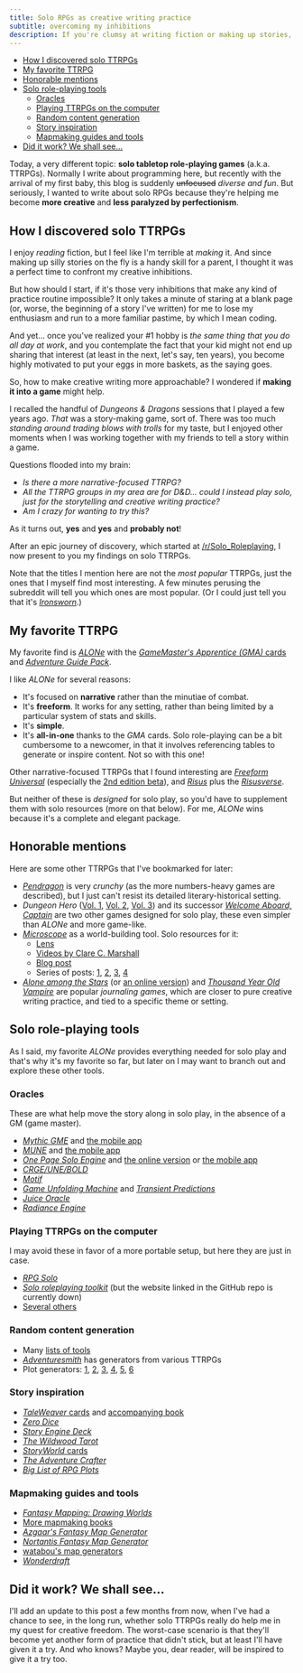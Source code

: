 ```yaml
---
title: Solo RPGs as creative writing practice
subtitle: overcoming my inhibitions
description: If you're clumsy at writing fiction or making up stories, solo role-playing games may be the inhibition-freeing creative practice you've been looking for.
---
```


- [How I discovered solo TTRPGs](#how-i-discovered-solo-ttrpgs)
- [My favorite TTRPG](#my-favorite-ttrpg)
- [Honorable mentions](#honorable-mentions)
- [Solo role-playing tools](#solo-role-playing-tools)
  - [Oracles](#oracles)
  - [Playing TTRPGs on the computer](#playing-ttrpgs-on-the-computer)
  - [Random content generation](#random-content-generation)
  - [Story inspiration](#story-inspiration)
  - [Mapmaking guides and tools](#mapmaking-guides-and-tools)
- [Did it work? We shall see…](#did-it-work-we-shall-see)

Today, a very different topic: **solo tabletop role-playing games** (a.k.a. TTRPGs). Normally I write about programming here, but recently with the arrival of my first baby, this blog is suddenly ~~unfocused~~ *diverse and fun*. But seriously, I wanted to write about solo RPGs because they're helping me become **more creative** and **less paralyzed by perfectionism**.

## How I discovered solo TTRPGs

I enjoy *reading* fiction, but I feel like I'm terrible at *making* it. And since making up silly stories on the fly is a handy skill for a parent, I thought it was a perfect time to confront my creative inhibitions.

But how should I start, if it's those very inhibitions that make any kind of practice routine impossible? It only takes a minute of staring at a blank page (or, worse, the beginning of a story I've written) for me to lose my enthusiasm and run to a more familiar pastime, by which I mean coding.

And yet… once you've realized your #1 hobby is *the same thing that you do all day at work*, and you contemplate the fact that your kid might not end up sharing that interest (at least in the next, let's say, ten years), you become highly motivated to put your eggs in more baskets, as the saying goes.

So, how to make creative writing more approachable? I wondered if **making it into a game** might help.

I recalled the handful of *Dungeons & Dragons* sessions that I played a few years ago. *That* was a story-making game, sort of. There was too much *standing around trading blows with trolls* for my taste, but I enjoyed other moments when I was working together with my friends to tell a story within a game.

Questions flooded into my brain:

- *Is there a more narrative-focused TTRPG?*
- *All the TTRPG groups in my area are for D&D… could I instead play solo, just for the storytelling and creative writing practice?*
- *Am I crazy for wanting to try this?*

As it turns out, **yes** and **yes** and **probably not**!

After an epic journey of discovery, which started at [/r/Solo_Roleplaying](https://www.reddit.com/r/Solo_Roleplaying), I now present to you my findings on solo TTRPGs.

Note that the titles I mention here are not the *most popular* TTRPGs, just the ones that I myself find most interesting. A few minutes perusing the subreddit will tell you which ones are most popular. (Or I could just tell you that it's [*Ironsworn*](https://www.ironswornrpg.com).)

## My favorite TTRPG

My favorite find is [*ALONe*](https://www.drivethrurpg.com/product/168609) with the [*GameMaster's Apprentice (GMA)* cards](https://jamesturneronline.net/game-masters-apprentice) and [*Adventure Guide Pack*](https://www.drivethrurpg.com/product/179835).

I like *ALONe* for several reasons:

- It's focused on **narrative** rather than the minutiae of combat.
- It's **freeform**. It works for any setting, rather than being limited by a particular system of stats and skills.
- It's **simple**.
- It's **all-in-one** thanks to the *GMA* cards. Solo role-playing can be a bit cumbersome to a newcomer, in that it involves referencing tables to generate or inspire content. Not so with this one!

Other narrative-focused TTRPGs that I found interesting are [*Freeform Universal*](https://www.perilplanet.com/freeform-universal) (especially the [2nd edition beta](https://www.perilplanet.com/wp-content/uploads/2020/12/Neon-City-character-sheet-form-fill.pdf)), and [*Risus*](https://www.drivethrurpg.com/product/170294/Risus-The-Anything-RPG) plus the [*Risusverse*](https://www.risusiverse.com/).

But neither of these is *designed* for solo play, so you'd have to supplement them with solo resources (more on that below). For me, *ALONe* wins because it's a complete and elegant package.

## Honorable mentions

Here are some other TTRPGs that I've bookmarked for later:

- [*Pendragon*](https://en.wikipedia.org/wiki/Pendragon_(role-playing_game)) is very *crunchy* (as the more numbers-heavy games are described), but I just can't resist its detailed literary-historical setting.
- *Dungeon Hero* ([Vol. 1](https://lonespelunker.itch.io/dungeon-hero), [Vol. 2](https://lonespelunker.itch.io/dungeon-hero-volume-2), [Vol. 3](https://lonespelunker.itch.io/dungeon-hero-volume-3-bump-in-the-night)) and its successor [*Welcome Aboard, Captain*](https://lonespelunker.itch.io/welcome-aboard-captain) are two other games designed for solo play, these even simpler than *ALONe* and more game-like.
- [*Microscope*](https://www.lamemage.com/microscope) as a world-building tool. Solo resources for it:
  - [Lens](https://docs.google.com/document/d/1isWrSPL417PN6eSCYQmxKnFxPXQUn9IjZW4W2xfToDc)
  - [Videos by Clare C. Marshall](https://www.youtube.com/watch?v=q4h9Yg1UWjY)
  - [Blog post](https://whyigame.wordpress.com/2018/01/14/solo-rp-microscope-rpg)
  - Series of posts: [1](https://web.archive.org/web/20170107021652/http://www.risusmonkey.com/2011/03/solo-gaming-on-long-flight.html), [2](https://web.archive.org/web/20160330173740/http://www.risusmonkey.com/2011/03/solo-gaming-in-flight-part-2-first-pass.html), [3](https://web.archive.org/web/20160330172817/http://www.risusmonkey.com/2011/03/solo-gaming-in-flight-part-3-making.html), [4](https://web.archive.org/web/20160330173127/http://www.risusmonkey.com/2011/03/solo-gaming-in-flight-part-4-making.html)
- [*Alone among the Stars*](https://noroadhome.itch.io/alone-among-the-stars) (or [an online version](https://adnroy.itch.io/alone-among-the-stars-twine-version)) and [*Thousand Year Old Vampire*](https://thousandyearoldvampire.com/products/thousand-year-old-vampire-pdf-only) are popular *journaling games*, which are closer to pure creative writing practice, and tied to a specific theme or setting.

## Solo role-playing tools

As I said, my favorite *ALONe* provides everything needed for solo play and that's why it's my favorite so far, but later on I may want to branch out and explore these other tools.

### Oracles

These are what help move the story along in solo play, in the absence of a GM (game master).

- [*Mythic GME*](https://www.drivethrurpg.com/product/422929/Mythic-Game-Master-Emulator-Second-Edition) and [the mobile app](https://play.google.com/store/apps/details?id=com.dasher.mythicgme2e)
- [*MUNE*](https://forums.giantitp.com/showthread.php?567342-MUNE-a-GM-emulator) and [the mobile app](https://play.google.com/store/apps/details?id=com.toppinc.dnd.muneengine)
- [*One Page Solo Engine*](https://inflatablestudios.itch.io/one-page-solo-engine) and [the online version](https://inflatablestudios.itch.io/one-page-solo-engine-online) or [the mobile app](https://play.google.com/store/apps/details?id=dev.InflatableStudios.OnePageSoloEngine)
- [*CRGE/UNE/BOLD*](https://www.drivethrurpg.com/browse/pub/7251/Conjecture-Games)
- [*Motif*](https://www.drivethrurpg.com/browse/pub/7970/Thought-Punks/subcategory/22614_38729/Motif-Framework)
- [*Game Unfolding Machine*](https://jeansenvaars.itch.io/game-unfolding-machine) and [*Transient Predictions*](https://jeansenvaars.itch.io/transient-predictions)
- [*Juice Oracle*](https://thunder9861.itch.io/juice-oracle)
- [*Radiance Engine*](https://oddfishgames.com/products/the-solar-system-everything-digital-bundle-radiance-radiance-advanced-luminous-shine)

### Playing TTRPGs on the computer

I may avoid these in favor of a more portable setup, but here they are just in case.

- [*RPG Solo*](https://www.rpgsolo.com/play.php)
- [*Solo roleplaying toolkit*](https://github.com/Tayruh/solo-roleplaying-toolkit) (but the website linked in the GitHub repo is currently down)
- [Several others](https://jvhouse.xyz/solo-rpg-setup/#playing-on-pc)

### Random content generation

- Many [lists of tools](https://www.reddit.com/r/rpg_generators/comments/142jvzk/30_days_of_rpg_generator_sites_full_list)
- [*Adventuresmith*](https://play.google.com/store/apps/details?id=org.steavesea.adventuresmith) has generators from various TTRPGs
- Plot generators: [1](https://www.herebetaverns.com/plot-hook-generator), [2](https://www.plot-generator.org.uk), [3](https://blog.reedsy.com/plot-generator/), [4](https://writingexercises.co.uk/plotgenerator.php), [5](https://donjon.bin.sh/fantasy/adventure/), [6](https://www.seventhsanctum.com/generate.php?Genname=storygen)

### Story inspiration

- [*TaleWeaver* cards](https://www.scribd.com/document/98415/TaleWeaver-Card-Deck) and [accompanying book](https://www.scribd.com/document/98412/Tale-Weaver)
- [*Zero Dice*](https://tangent-zero.com/zero_dice/zero_dice.htm)
- [*Story Engine Deck*](https://storyenginedeck.com)
- [*The Wildwood Tarot*](https://www.thewildwoodtarot.com)
- [*StoryWorld* cards](https://www.goodreads.com/series/68911-storyworld-create-a-story)
- [*The Adventure Crafter*](https://www.drivethrurpg.com/product/261479/The-Adventure-Crafter)
- [*Big List of RPG Plots*](https://tvtropes.org/pmwiki/pmwiki.php/Literature/BigListOfRPGPlots)

### Mapmaking guides and tools

- [*Fantasy Mapping: Drawing Worlds*](https://fantasymapping.com/#FantasyMappingBook)
- [More mapmaking books](https://jaredblando.com/books)
- [*Azgaar's Fantasy Map Generator*](https://azgaar.github.io/Fantasy-Map-Generator)
- [*Nortantis Fantasy Map Generator*](https://jeheydorn.github.io/nortantis)
- [watabou's map generators](https://watabou.itch.io)
- [*Wonderdraft*](https://www.wonderdraft.net)

## Did it work? We shall see…

I'll add an update to this post a few months from now, when I've had a chance to see, in the long run, whether solo TTRPGs really do help me in my quest for creative freedom. The worst-case scenario is that they'll become yet another form of practice that didn't stick, but at least I'll have given it a try. And who knows? Maybe you, dear reader, will be inspired to give it a try too.
